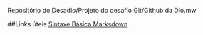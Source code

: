 Repositório do Desadio/Projeto do desafio Git/Github da Dio.mw

##Links úteis
[Sintaxe Básica Marksdown](https://www.markdownguide.org/basic-syntax/)
